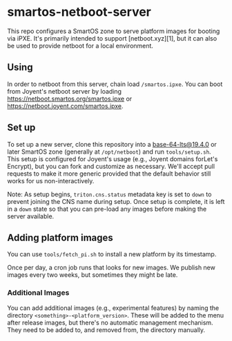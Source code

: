 # smartos-netboot-server

This repo configures a SmartOS zone to serve platform images for booting
via iPXE. It's primarily intended to support [netboot.xyz][1], but it can
also be used to provide netboot for a local environment.

## Using

In order to netboot from this server, chain load `/smartos.ipxe`. You can boot
from Joyent's netboot server by loading
<https://netboot.smartos.org/smartos.ipxe> or
<https://netboot.joyent.com/smartos.ipxe>.

## Set up

To set up a new server, clone this repository into a base-64-lts@19.4.0 or
later SmartOS zone (generally at `/opt/netboot`) and run `tools/setup.sh`.
This setup is configured for Joyent's usage (e.g., Joyent domains forLet's
Encrypt), but you can fork and customize as necessary. We'll accept pull
requests to make it more generic provided that the default behavior still
works for us non-interactively.

Note: As setup begins, `triton.cns.status` metadata key is set to `down`
to prevent joining the CNS name during setup. Once setup is complete, it is
left in a `down` state so that you can pre-load any images before making the
server available.

## Adding platform images

You can use `tools/fetch_pi.sh` to install a new platform by its timestamp.

Once per day, a cron job runs that looks for new images. We publish new images
every two weeks, but sometimes they might be late.

### Additional Images

You can add additional images (e.g., experimental features) by naming the
directory `<something>-<platform_version>`. These will be added to the menu
after release images, but there's no automatic management mechanism. They need
to be added to, and removed from, the directory manually.
